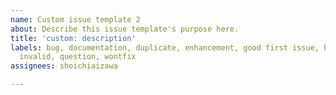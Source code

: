 ```yaml
---
name: Custom issue template 2
about: Describe this issue template's purpose here.
title: 'custom: description'
labels: bug, documentation, duplicate, enhancement, good first issue, help wanted,
  invalid, question, wontfix
assignees: shoichiaizawa

---
```



